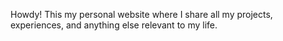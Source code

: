 Howdy! This my personal website where I share all my projects, experiences, and anything else relevant to my life.